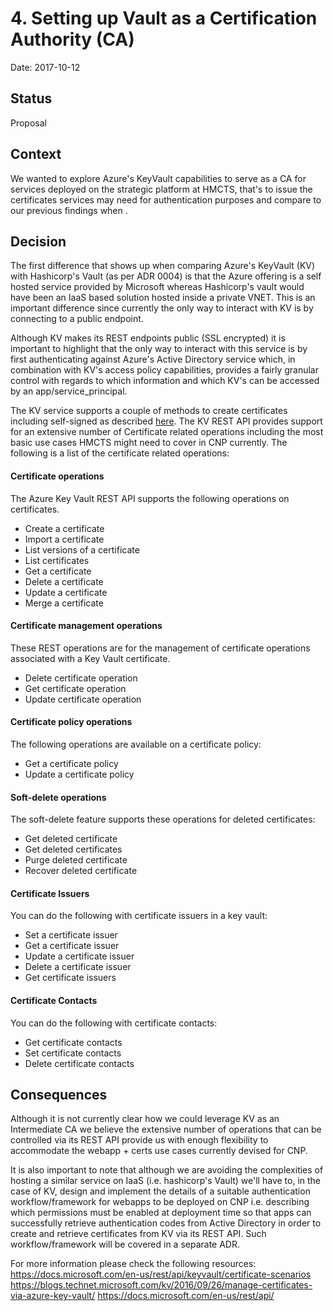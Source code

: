 # 4. Setting up Vault as a Certification Authority (CA)
Date: 2017-10-12

## Status 
Proposal

## Context 

We wanted to explore Azure's KeyVault capabilities to serve as a CA for services deployed on the strategic platform at HMCTS, that's to issue the certificates services may need for authentication purposes and compare to our previous findings when . 

## Decision 

The first difference that shows up when comparing Azure's KeyVault (KV) with Hashicorp's Vault (as per ADR 0004) is that the Azure offering is a self hosted service provided by Microsoft whereas Hashicorp's vault would have been an IaaS based solution hosted inside a private VNET. This is an important difference since currently the only way to interact with KV is by connecting to a public endpoint.

Although KV makes its REST endpoints public (SSL encrypted) it is important to highlight that the only way to interact with this service is by first authenticating against Azure's Active Directory service which, in combination with KV's access policy capabilities, provides a fairly granular control with regards to which information and which KV's can be accessed by an app/service_principal.

The KV service supports a couple of methods to create certificates including self-signed as described [here](https://docs.microsoft.com/en-us/rest/api/keyvault/create-a-certificate). The KV REST API provides support for an extensive number of Certificate related operations including the most basic use cases HMCTS might need to cover in CNP currently. The following is a list of the certificate related operations:

#### Certificate operations

The Azure Key Vault REST API supports the following operations on certificates.

* Create a certificate
* Import a certificate
* List versions of a certificate
* List certificates
* Get a certificate
* Delete a certificate
* Update a certificate
* Merge a certificate

#### Certificate management operations

These REST operations are for the management of certificate operations associated with a Key Vault certificate.

* Delete certificate operation
* Get certificate operation
* Update certificate operation

#### Certificate policy operations

The following operations are available on a certificate policy:

* Get a certificate policy
* Update a certificate policy

#### Soft-delete operations

The soft-delete feature supports these operations for deleted certificates:

* Get deleted certificate
* Get deleted certificates
* Purge deleted certificate
* Recover deleted certificate

#### Certificate Issuers

You can do the following with certificate issuers in a key vault:

* Set a certificate issuer
* Get a certificate issuer
* Update a certificate issuer
* Delete a certificate issuer
* Get certificate issuers

#### Certificate Contacts

You can do the following with certificate contacts:

* Get certificate contacts
* Set certificate contacts
* Delete certificate contacts

## Consequences

Although it is not currently clear how we could leverage KV as an Intermediate CA we believe the extensive number of operations that can be controlled via its REST API provide us with enough flexibility to accommodate the webapp + certs use cases currently devised for CNP.

It is also important to note that although we are avoiding the complexities of hosting a similar service on IaaS (i.e. hashicorp's Vault) we'll have to, in the case of KV, design and implement the details of a suitable authentication workflow/framework for webapps to be deployed on CNP i.e. describing which permissions must be enabled at deployment time so that apps can successfully retrieve authentication codes from Active Directory in order to create and retrieve certificates from KV via its REST API. Such workflow/framework will be covered in a separate ADR.

For more information please check the following resources:
https://docs.microsoft.com/en-us/rest/api/keyvault/certificate-scenarios
https://blogs.technet.microsoft.com/kv/2016/09/26/manage-certificates-via-azure-key-vault/
https://docs.microsoft.com/en-us/rest/api/
